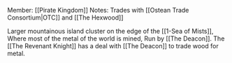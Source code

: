 Member: [[Pirate Kingdom]]
Notes: Trades with [[Ostean Trade Consortium|OTC]] and [[The Hexwood]]

Larger mountainous island cluster on the edge of the [[1-Sea of Mists]], Where most of the metal of the world is mined, Run by [[The Deacon]].  The [[The Revenant Knight]] has a deal with [[The Deacon]] to trade wood for metal.
